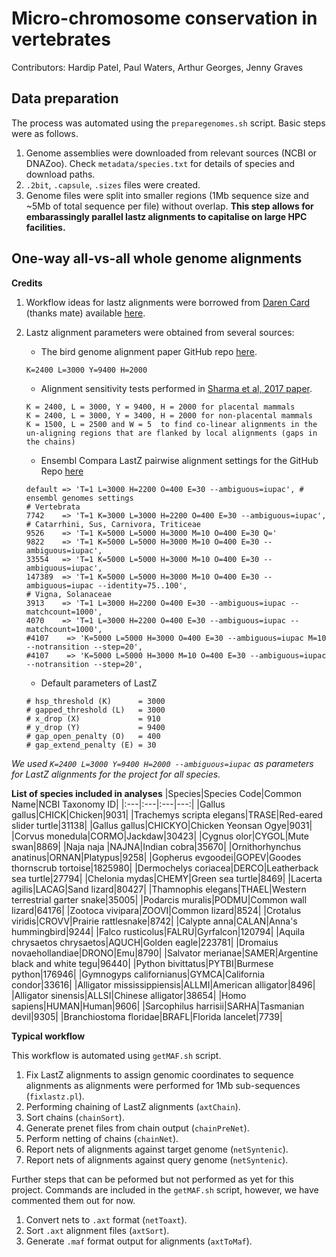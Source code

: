 # Micro-chromosome conservation in vertebrates

Contributors: Hardip Patel, Paul Waters, Arthur Georges, Jenny Graves

## Data preparation

The process was automated using the `preparegenomes.sh` script. Basic steps were as follows.

1. Genome assemblies were downloaded from relevant sources (NCBI or DNAZoo). Check `metadata/species.txt` for details of species and download paths.
2. `.2bit`, `.capsule`, `.sizes` files were created.
3. Genome files were split into smaller regions (1Mb sequence size and ~5Mb of total sequence per file) without overlap. **This step allows for embarassingly parallel lastz alignments to capitalise on large HPC facilities.**

## One-way all-vs-all whole genome alignments

**Credits**

1. Workflow ideas for lastz alignments were borrowed from [Daren Card](https://github.com/darencard) (thanks mate) available [here](https://darencard.net/blog/2019-11-01-whole-genome-alignment-tutorial/).
2. Lastz alignment parameters were obtained from several sources:  
    * The bird genome alignment paper GitHub repo [here](https://github.com/gigascience/paper-zhang2014/blob/master/Whole_genome_alignment/pairwise/bin/lastz_CNM.pl).

    ``` 
    K=2400 L=3000 Y=9400 H=2000
    ```
    * Alignment sensitivity tests performed in [Sharma et al, 2017 paper](https://doi.org/10.1093/nar/gkx554).

    ```
    K = 2400, L = 3000, Y = 9400, H = 2000 for placental mammals
    K = 2400, L = 3000, Y = 3400, H = 2000 for non-placental mammals
    K = 1500, L = 2500 and W = 5  to find co-linear alignments in the un-aligning regions that are flanked by local alignments (gaps in the chains)
    ```
    * Ensembl Compara LastZ pairwise alignment settings for the GitHub Repo [here](https://github.com/Ensembl/ensembl-compara/blob/23bcb7ecaed4b6ea3251b22b1405d9d9e0d817bc/modules/Bio/EnsEMBL/Compara/PipeConfig/Lastz_conf.pm)

    ```
    default => 'T=1 L=3000 H=2200 O=400 E=30 --ambiguous=iupac', # ensembl genomes settings
    # Vertebrata
    7742    => 'T=1 K=3000 L=3000 H=2200 O=400 E=30 --ambiguous=iupac',
    # Catarrhini, Sus, Carnivora, Triticeae
    9526    => 'T=1 K=5000 L=5000 H=3000 M=10 O=400 E=30 Q='
    9822    => 'T=1 K=5000 L=5000 H=3000 M=10 O=400 E=30 --ambiguous=iupac',
    33554   => 'T=1 K=5000 L=5000 H=3000 M=10 O=400 E=30 --ambiguous=iupac',
    147389  => 'T=1 K=5000 L=5000 H=3000 M=10 O=400 E=30 --ambiguous=iupac --identity=75..100',
    # Vigna, Solanaceae
    3913    => 'T=1 L=3000 H=2200 O=400 E=30 --ambiguous=iupac --matchcount=1000',
    4070    => 'T=1 L=3000 H=2200 O=400 E=30 --ambiguous=iupac --matchcount=1000',
    #4107    => 'K=5000 L=5000 H=3000 O=400 E=30 --ambiguous=iupac M=10 --notransition --step=20',
    #4107    => 'K=5000 L=5000 H=3000 M=10 O=400 E=30 --ambiguous=iupac --notransition --step=20',
    ```
    * Default parameters of LastZ
    ```
    # hsp_threshold (K)      = 3000
    # gapped_threshold (L)   = 3000
    # x_drop (X)             = 910
    # y_drop (Y)             = 9400
    # gap_open_penalty (O)   = 400
    # gap_extend_penalty (E) = 30
    ```

*We used `K=2400 L=3000 Y=9400 H=2000 --ambiguous=iupac` as parameters for LastZ alignments for the project for all species.*

**List of species included in analyses**
|Species|Species Code|Common Name|NCBI Taxonomy ID|
|:---|:---|:---|---:|
|Gallus gallus|CHICK|Chicken|9031|
|Trachemys scripta elegans|TRASE|Red-eared slider turtle|31138|
|Gallus gallus|CHICKYO|Chicken Yeonsan Ogye|9031|
|Corvus monedula|CORMO|Jackdaw|30423|
|Cygnus olor|CYGOL|Mute swan|8869|
|Naja naja |NAJNA|Indian cobra|35670|
|Ornithorhynchus anatinus|ORNAN|Platypus|9258|
|Gopherus evgoodei|GOPEV|Goodes thornscrub tortoise|1825980|
|Dermochelys coriacea|DERCO|Leatherback sea turtle|27794|
|Chelonia mydas|CHEMY|Green sea turtle|8469|
|Lacerta agilis|LACAG|Sand lizard|80427|
|Thamnophis elegans|THAEL|Western terrestrial garter snake|35005|
|Podarcis muralis|PODMU|Common wall lizard|64176|
|Zootoca vivipara|ZOOVI|Common lizard|8524|
|Crotalus viridis|CROVV|Prairie rattlesnake|8742|
|Calypte anna|CALAN|Anna's hummingbird|9244|
|Falco rusticolus|FALRU|Gyrfalcon|120794|
|Aquila chrysaetos chrysaetos|AQUCH|Golden eagle|223781|
|Dromaius novaehollandiae|DRONO|Emu|8790|
|Salvator merianae|SAMER|Argentine black and white tegu|96440|
|Python bivittatus|PYTBI|Burmese python|176946|
|Gymnogyps californianus|GYMCA|California condor|33616|
|Alligator mississippiensis|ALLMI|American alligator|8496|
|Alligator sinensis|ALLSI|Chinese alligator|38654|
|Homo sapiens|HUMAN|Human|9606|
|Sarcophilus harrisii|SARHA|Tasmanian devil|9305|
|Branchiostoma floridae|BRAFL|Florida lancelet|7739|

**Typical workflow**

This workflow is automated using `getMAF.sh` script.

1. Fix LastZ alignments to assign genomic coordinates to sequence alignments as alignments were performed for 1Mb sub-sequences (`fixlastz.pl`).
2. Performing chaining of LastZ alignments (`axtChain`).
3. Sort chains (`chainSort`).
4. Generate prenet files from chain output (`chainPreNet`).
5. Perform netting of chains (`chainNet`).
6. Report nets of alignments against target genome (`netSyntenic`).
7. Report nets of alignments against query genome (`netSyntenic`).

Further steps that can be peformed but not performed as yet for this project. Commands are included in the `getMAF.sh` script, however, we have commented them out for now.

1. Convert nets to `.axt` format (`netToaxt`).
2. Sort `.axt` alignment files (`axtSort`).
3. Generate `.maf` format output for alignments (`axtToMaf`).

